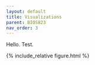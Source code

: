 ```yaml
---
layout: default
title: Visualizations
parent: BIOS823
nav_order: 3
---
```



Hello. Test.  

{% include_relative figure.html %}
